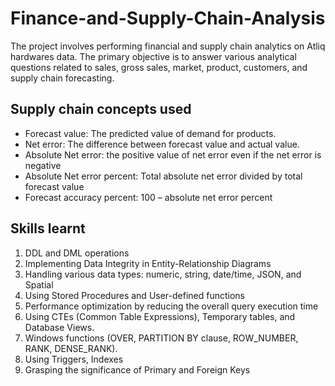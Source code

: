 # Finance-and-Supply-Chain-Analysis
The project involves performing financial and supply chain analytics on Atliq hardwares data. The primary objective is to answer various analytical questions related to sales, gross sales, market, product, customers, and supply chain forecasting.

## Supply chain concepts used
- Forecast value: The predicted value of demand for products.
- Net error: The difference between forecast value and actual value.
- Absolute Net error: the positive value of net error even if the net error is negative
- Absolute Net error percent: Total absolute net error divided by total forecast value
- Forecast accuracy percent: 100 – absolute net error percent

## Skills learnt
1. DDL and DML operations
2. Implementing Data Integrity in Entity-Relationship Diagrams 
3. Handling various data types: numeric, string, date/time, JSON, and Spatial
4. Using Stored Procedures and User-defined functions 
5. Performance optimization by reducing the overall query execution time 
6. Using CTEs (Common Table Expressions), Temporary tables, and Database Views.
7. Windows functions (OVER, PARTITION BY clause, ROW_NUMBER, RANK, DENSE_RANK).
8. Using Triggers, Indexes
9. Grasping the significance of Primary and Foreign Keys




